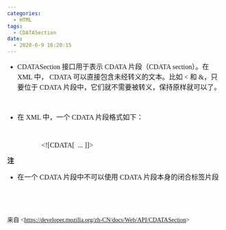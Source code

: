 ```yaml
---
categories:
  - HTML
tags:
  - CDATASection
date:
  - 2020-6-9 16:20:15
---
```


<ul style="list-style-type:disc">
    <li><span style="font-size:12.0pt"><span style="font-family:&quot;Comic Sans MS&quot;">CDATASection
            </span></span><span style="font-size:12.0pt"><span
                style="font-family:&quot;Microsoft YaHei UI&quot;">接口用于表示</span></span><span
            style="font-size:12.0pt"><span style="font-family:&quot;Comic Sans MS&quot;"> CDATA </span></span><span
            style="font-size:12.0pt"><span style="font-family:&quot;Microsoft YaHei UI&quot;">片段（</span></span><span
            style="font-size:12.0pt"><span style="font-family:&quot;Comic Sans MS&quot;">CDATA
                section</span></span><span style="font-size:12.0pt"><span
                style="font-family:&quot;Microsoft YaHei UI&quot;">）。在</span></span><span style="font-size:12.0pt"><span
                style="font-family:&quot;Comic Sans MS&quot;"> XML </span></span><span style="font-size:12.0pt"><span
                style="font-family:&quot;Microsoft YaHei UI&quot;">中，</span></span><span style="font-size:12.0pt"><span
                style="font-family:&quot;Comic Sans MS&quot;"> CDATA </span></span><span style="font-size:12.0pt"><span
                style="font-family:&quot;Microsoft YaHei UI&quot;">可以直接包含未经转义的文本。比如</span></span><span
            style="font-size:12.0pt"><span style="font-family:&quot;Comic Sans MS&quot;"> &lt; </span></span><span
            style="font-size:12.0pt"><span style="font-family:&quot;Microsoft YaHei UI&quot;">和</span></span><span
            style="font-size:12.0pt"><span style="font-family:&quot;Comic Sans MS&quot;"> &amp;</span></span><span
            style="font-size:12.0pt"><span style="font-family:&quot;Microsoft YaHei UI&quot;">，只要位于</span></span><span
            style="font-size:12.0pt"><span style="font-family:&quot;Comic Sans MS&quot;"> CDATA </span></span><span
            style="font-size:12.0pt"><span
                style="font-family:&quot;Microsoft YaHei UI&quot;">片段中，它们就不需要被转义，保持原样就可以了。</span></span></li>
</ul>

<p><span style="font-size:12.0pt"><span style="font-family:&quot;Comic Sans MS&quot;">&nbsp;</span></span></p>

<ul style="list-style-type:disc">
    <li><span style="font-size:12.0pt"><span style="font-family:&quot;Microsoft YaHei UI&quot;">在</span></span><span
            style="font-size:12.0pt"><span style="font-family:&quot;Comic Sans MS&quot;"> XML </span></span><span
            style="font-size:12.0pt"><span style="font-family:&quot;Microsoft YaHei UI&quot;">中，一个</span></span><span
            style="font-size:12.0pt"><span style="font-family:&quot;Comic Sans MS&quot;"> CDATA </span></span><span
            style="font-size:12.0pt"><span style="font-family:&quot;Microsoft YaHei UI&quot;">片段格式如下：</span></span></li>
</ul>

<p><span style="font-size:12.0pt"><span style="font-family:&quot;Comic Sans MS&quot;">&nbsp;</span></span></p>

<p style="margin-left:80px"><span style="font-size:12.0pt"><span
            style="font-family:&quot;Comic Sans MS&quot;">&lt;![CDATA[&nbsp; ... ]]&gt;</span></span></p>

<p><span style="font-size:12.0pt"><span
            style="font-family:&quot;Microsoft YaHei UI&quot;"><strong>注</strong></span></span></p>

<ul style="list-style-type:disc">
    <li><span style="font-size:12.0pt"><span style="font-family:&quot;Microsoft YaHei UI&quot;">在一个</span></span><span
            style="font-size:12.0pt"><span style="font-family:&quot;Comic Sans MS&quot;"> CDATA </span></span><span
            style="font-size:12.0pt"><span
                style="font-family:&quot;Microsoft YaHei UI&quot;">片段中不可以使用</span></span><span
            style="font-size:12.0pt"><span style="font-family:&quot;Comic Sans MS&quot;"> CDATA </span></span><span
            style="font-size:12.0pt"><span style="font-family:&quot;Microsoft YaHei UI&quot;">片段本身的闭合标签片段</span></span>
    </li>
</ul>

<p><span style="font-size:12.0pt"><span style="font-family:&quot;Comic Sans MS&quot;">&nbsp;</span></span></p>

<p><span style="font-size:12.0pt"><span style="font-family:&quot;Comic Sans MS&quot;">&nbsp;</span></span></p>

<p><span style="font-family:&quot;Microsoft YaHei UI&quot;">来自</span><span
        style="font-family:&quot;Comic Sans MS&quot;"> &lt;</span><a
        href="https://developer.mozilla.org/zh-CN/docs/Web/API/CDATASection"><span
            style="font-family:&quot;Comic Sans MS&quot;">https://developer.mozilla.org/zh-CN/docs/Web/API/CDATASection</span></a><span
        style="font-family:&quot;Comic Sans MS&quot;">&gt; </span></p>
